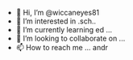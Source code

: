 - 👋 Hi, I’m @wiccaneyes81
- 👀 I’m interested in .sch..
- 🌱 I’m currently learning ed ...
- 💞️ I’m looking to collaborate on ...
- 📫 How to reach me ...
andr
<!---
wiccaneyes81/wiccaneyes81 is a ✨ special ✨ repository because its `README.md` (this file) appears on your GitHub profile.
You can click the Preview link to take a look at your changes.
--->
